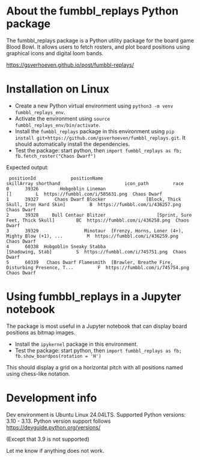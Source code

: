 # About the fumbbl_replays Python package

The fumbbl_replays package is a Python utility package for the board game Blood Bowl. It allows users to fetch rosters, and plot board positions using graphical icons and digital loom bands.

https://gsverhoeven.github.io/post/fumbbl-replays/

# Installation on Linux

* Create a new Python virtual environment using `python3 -m venv fumbbl_replays_env`.
* Activate the environment using `source fumbbl_replays_env/bin/activate`.
* Install the `fumbbl_replays` package in this environment using `pip install git+https://github.com/gsverhoeven/fumbbl_replays.git`. It should automatically install the dependencies.
* Test the package: start python, then `import fumbbl_replays as fb; fb.fetch_roster("Chaos Dwarf")`

Expected output:

```
 positionId             positionName                                         skillArray shorthand                        icon_path         race
0      39326        Hobgoblin Lineman                                                 []         L  https://fumbbl.com/i/585631.png  Chaos Dwarf
1      39327      Chaos Dwarf Blocker               [Block, Thick Skull, Iron Hard Skin]         B  https://fumbbl.com/i/436257.png  Chaos Dwarf
2      39328     Bull Centaur Blitzer                   [Sprint, Sure Feet, Thick Skull]        BC  https://fumbbl.com/i/436258.png  Chaos Dwarf
3      39329                 Minotaur  [Frenzy, Horns, Loner (4+), Mighty Blow (+1), ...         M  https://fumbbl.com/i/436259.png  Chaos Dwarf
4      60338  Hobgoblin Sneaky Stabba                                  [Shadowing, Stab]         S  https://fumbbl.com/i/745751.png  Chaos Dwarf
5      60339   Chaos Dwarf Flamesmith  [Brawler, Breathe Fire, Disturbing Presence, T...         F  https://fumbbl.com/i/745754.png  Chaos Dwarf

```

# Using fumbbl_replays in a Jupyter notebook

The package is most useful in a Jupyter notebook that can display board positions as bitmap images.
* Install the `ipykernel` package in this environment.
* Test the package: start python, then `import fumbbl_replays as fb; fb.show_boardpos(rotation = 'H')`

This should display a grid on a horizontal pitch with all positions named using chess-like notation.

# Development info 

Dev environment is Ubuntu Linux 24.04LTS. 
Supported Python versions: 3.10 - 3.13.
Python version support follows https://devguide.python.org/versions/

(Except that 3.9 is not supported)

Let me know if anything does not work.